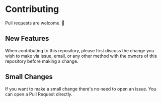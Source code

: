 # Contributing

Pull requests are welcome. :tada:

## New Features

When contributing to this repository, please first discuss the change you wish to make via issue,
email, or any other method with the owners of this repository before making a change.

## Small Changes

If you want to make a small change there's no need to open an issue. You can open a Pull Request directly.
